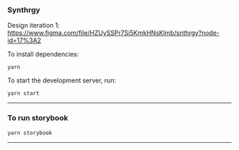 ### Synthrgy

Design iteration 1:
https://www.figma.com/file/HZUySSPr7Si5KmkHNsKlmb/snthrgy?node-id=17%3A2


To install dependencies:

```
yarn
```

To start the development server, run:

```
yarn start
```

---

### To run storybook

`yarn storybook`

---
